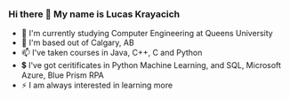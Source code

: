 ### Hi there 👋 My name is Lucas Krayacich

- 🌱 I'm currently studying Computer Engineering at Queens University
- 💬 I'm based out of Calgary, AB
- 📫 I've taken courses in Java, C++, C and Python
- 💲 I've got ceritificates in Python Machine Learning, and SQL, Microsoft Azure, Blue Prism RPA 
- ⚡ I am always interested in learning more
